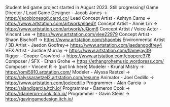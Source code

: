 Student led game project started in August 2023. Still progressing!
Game Director / Lead Game Designer - Jacob Jones -> https://jacobjonesgd.carrd.co/
Lead Concept Artist - Ashtyn Carns -> https://www.artstation.com/artwork/elqedY
Concept Artist - Annie Lin -> https://www.artstation.com/artwork/rJQom6
Concept Artist / Voice Actor - Vincent Lee -> https://www.artstation.com/vlee22979
Concept Artist - Shaon Bischoff -> https://www.artstation.com/shaonbis
Environmental Artist / 3D Artist - Jaedon Godfrey-> https://www.artstation.com/jaedangodfrey4
VFX Artist - Justice Murray -> https://www.artstation.com/flamejay39
Rigger - Cooper Crawford -> https://www.artstation.com/cooperc376
Composer / SFX - Ethan Grohe -> https://ethangrohemusic.wordpress.com/
Composer - Vincent R -> (put link here)
Modeler - Krunal Mistry -> https://omi5910.artstation.com/
Modeler - Alyssa Raetzel -> https://alyssaraetzel2.artstation.com/resume
Animator - Joel Cedillo -> https://www.artstation.com/joelcedillo
Programmer - Alan Garcia -> https://alandigarcia.itch.io/
Programmer - Dameron Cook -> https://dameron-cook.itch.io/
Programmer - Gavin Steier -> https://gavingamedesign.itch.io/
